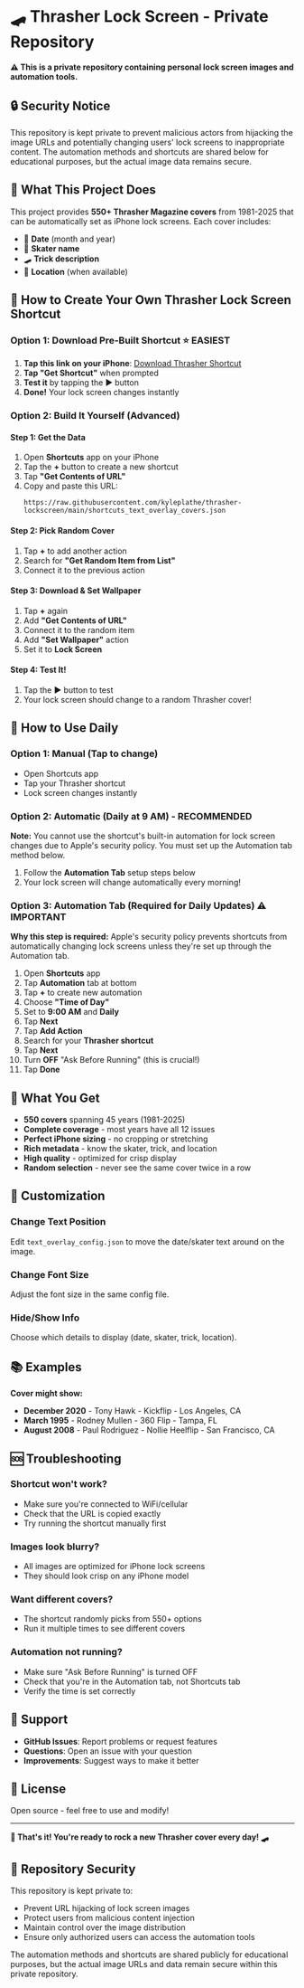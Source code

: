 # 🛹 Thrasher Lock Screen - Private Repository

**⚠️ This is a private repository containing personal lock screen images and automation tools.**

## 🔒 Security Notice

This repository is kept private to prevent malicious actors from hijacking the image URLs and potentially changing users' lock screens to inappropriate content. The automation methods and shortcuts are shared below for educational purposes, but the actual image data remains secure.

## 🎯 What This Project Does

This project provides **550+ Thrasher Magazine covers** from 1981-2025 that can be automatically set as iPhone lock screens. Each cover includes:

- 📅 **Date** (month and year)
- 👤 **Skater name** 
- 🛹 **Trick description**
- 📍 **Location** (when available)

## 🚀 How to Create Your Own Thrasher Lock Screen Shortcut

### Option 1: Download Pre-Built Shortcut ⭐ **EASIEST**
1. **Tap this link on your iPhone**: [Download Thrasher Shortcut](https://www.icloud.com/shortcuts/your-shortcut-id-here)
2. **Tap "Get Shortcut"** when prompted
3. **Test it** by tapping the ▶️ button
4. **Done!** Your lock screen changes instantly

### Option 2: Build It Yourself (Advanced)

#### Step 1: Get the Data
1. Open **Shortcuts** app on your iPhone
2. Tap the **+** button to create a new shortcut
3. Tap **"Get Contents of URL"**
4. Copy and paste this URL:
   ```
   https://raw.githubusercontent.com/kyleplathe/thrasher-lockscreen/main/shortcuts_text_overlay_covers.json
   ```

#### Step 2: Pick Random Cover
1. Tap **+** to add another action
2. Search for **"Get Random Item from List"**
3. Connect it to the previous action

#### Step 3: Download & Set Wallpaper
1. Tap **+** again
2. Add **"Get Contents of URL"** 
3. Connect it to the random item
4. Add **"Set Wallpaper"** action
5. Set it to **Lock Screen**

#### Step 4: Test It!
1. Tap the **▶️** button to test
2. Your lock screen should change to a random Thrasher cover!

## 📱 How to Use Daily

### Option 1: Manual (Tap to change)
- Open Shortcuts app
- Tap your Thrasher shortcut
- Lock screen changes instantly

### Option 2: Automatic (Daily at 9 AM) - **RECOMMENDED**
**Note:** You cannot use the shortcut's built-in automation for lock screen changes due to Apple's security policy. You must set up the Automation tab method below.

1. Follow the **Automation Tab** setup steps below
2. Your lock screen will change automatically every morning!

### Option 3: Automation Tab (Required for Daily Updates) ⚠️ **IMPORTANT**
**Why this step is required:** Apple's security policy prevents shortcuts from automatically changing lock screens unless they're set up through the Automation tab.

1. Open **Shortcuts** app
2. Tap **Automation** tab at bottom
3. Tap **+** to create new automation
4. Choose **"Time of Day"**
5. Set to **9:00 AM** and **Daily**
6. Tap **Next**
7. Tap **Add Action**
8. Search for your **Thrasher shortcut**
9. Tap **Next**
10. Turn **OFF** "Ask Before Running" (this is crucial!)
11. Tap **Done**

## 🎨 What You Get

- **550 covers** spanning 45 years (1981-2025)
- **Complete coverage** - most years have all 12 issues
- **Perfect iPhone sizing** - no cropping or stretching
- **Rich metadata** - know the skater, trick, and location
- **High quality** - optimized for crisp display
- **Random selection** - never see the same cover twice in a row

## 🔧 Customization

### Change Text Position
Edit `text_overlay_config.json` to move the date/skater text around on the image.

### Change Font Size
Adjust the font size in the same config file.

### Hide/Show Info
Choose which details to display (date, skater, trick, location).

## 📚 Examples

**Cover might show:**
- **December 2020** - Tony Hawk - Kickflip - Los Angeles, CA
- **March 1995** - Rodney Mullen - 360 Flip - Tampa, FL
- **August 2008** - Paul Rodriguez - Nollie Heelflip - San Francisco, CA

## 🆘 Troubleshooting

### Shortcut won't work?
- Make sure you're connected to WiFi/cellular
- Check that the URL is copied exactly
- Try running the shortcut manually first

### Images look blurry?
- All images are optimized for iPhone lock screens
- They should look crisp on any iPhone model

### Want different covers?
- The shortcut randomly picks from 550+ options
- Run it multiple times to see different covers

### Automation not running?
- Make sure "Ask Before Running" is turned OFF
- Check that you're in the Automation tab, not Shortcuts tab
- Verify the time is set correctly

## 🤝 Support

- **GitHub Issues**: Report problems or request features
- **Questions**: Open an issue with your question
- **Improvements**: Suggest ways to make it better

## 📄 License

Open source - feel free to use and modify!

---

**🎉 That's it! You're ready to rock a new Thrasher cover every day! 🛹**

## 🔐 Repository Security

This repository is kept private to:
- Prevent URL hijacking of lock screen images
- Protect users from malicious content injection
- Maintain control over the image distribution
- Ensure only authorized users can access the automation tools

The automation methods and shortcuts are shared publicly for educational purposes, but the actual image URLs and data remain secure within this private repository.
